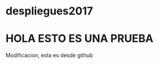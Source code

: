 # despliegues2017
<html>
  <head>
  <head>
  <body>
    <h1>HOLA ESTO ES UNA PRUEBA</h1>
	Modificacion, esta es desde github
  </body>
</html>
